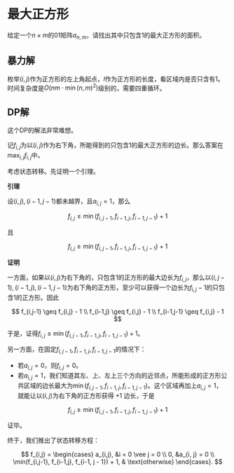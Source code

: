 # 最大正方形

给定一个$n \times m$的01矩阵$a_{n,m}$，请找出其中只包含$1$的最大正方形的面积。

## 暴力解

枚举$(i,j)$作为正方形的左上角起点，$l$作为正方形的长度，看区域内是否只含有$1$。时间复杂度是$O(nm \cdot \min(n, m)^2)$级别的，需要四重循环。

## DP解

这个DP的解法非常难想。

记$f_{i,j}$为以$(i,j)$作为右下角，所能得到的只包含$1$的最大正方形的边长。那么答案在$\max_{i,j} f_{i,j}$中。

考虑状态转移。先证明一个引理。

**引理**

设$(i,j), (i- 1, j -1)$都未越界，且$a_{i,j} = 1$，那么

$$
f_{i,j} \leq \min(f_{i,j-1}, f_{i-1,j}, f_{i-1, j - 1}) + 1
$$

且

$$
f_{i,j} \geq \min(f_{i,j-1}, f_{i-1,j}, f_{i-1, j - 1}) + 1
$$

**证明**

一方面，如果以$(i,j)$为右下角的，只包含$1$的正方形的最大边长为$f_{i,j}$，那么以$(i,j-1), (i-1,j), (i-1,j-1)$为右下角的正方形，至少可以获得一个边长为$f_{i,j} - 1$的只包含$1$的正方形。因此

$$
f_{i,j-1} \geq f_{i,j} - 1 \\
f_{i-1,j} \geq f_{i,j} - 1 \\
f_{i-1,j-1} \geq f_{i,j} - 1
$$

于是，证得$f_{i,j} \leq \min(f_{i,j-1}, f_{i-1,j}, f_{i-1, j - 1}) + 1$。

另一方面，在固定$f_{i,j-1}, f_{i-1,j}, f_{i-1,j-1}$的情况下：

* 若$a_{i,j} = 0$，则$f_{i,j} = 0$。
* 若$a_{i,j} = 1$，我们知道其左、上、左上三个方向的近邻点，所能形成的正方形公共区域的边长最大为$\min(f_{i,j-1}, f_{i-1,j}, f_{i-1,j-1})$。这个区域再加上$a_{i,j} = 1$，就能让以$(i,j)$为右下角的正方形获得 +1 边长，于是

$$
f_{i,j} \geq \min(f_{i,j-1}, f_{i-1,j}, f_{i-1, j - 1}) + 1
$$

证毕。

终于，我们推出了状态转移方程：

$$
f_{i,j} = \begin{cases}
a_{i,j}, &i = 0 \vee j = 0 \\
0, &a_{i, j} = 0 \\
\min(f_{i,j-1}, f_{i-1,j}, f_{i-1, j - 1}) + 1, & \text{otherwise}
\end{cases}.
$$
